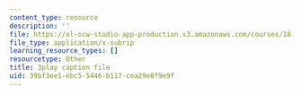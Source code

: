 ```yaml
---
content_type: resource
description: ''
file: https://ol-ocw-studio-app-production.s3.amazonaws.com/courses/18-06sc-linear-algebra-fall-2011/39bf3ee1ebc55446b117cea29e8f9e9f_Go2aLo7ZOlU.vtt
file_type: application/x-subrip
learning_resource_types: []
resourcetype: Other
title: 3play caption file
uid: 39bf3ee1-ebc5-5446-b117-cea29e8f9e9f
---
```


